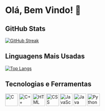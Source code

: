 # Olá, Bem Vindo! 👋

## GitHub Stats

[![GitHub Streak](http://github-readme-streak-stats.herokuapp.com?user=michelleGomes85&theme=dracula&background=000000)](https://git.io/streak-stats)

## Linguagens Mais Usadas

[![Top Langs](https://github-readme-stats.vercel.app/api/top-langs/?username=michelleGomes85&layout=compact&theme=dracula&bg_color=000000)](https://github.com/anuraghazra/github-readme-stats)

## Tecnologias e Ferramentas

<p align="left">
  <img src="https://cdn.jsdelivr.net/gh/devicons/devicon/icons/c/c-original.svg" alt="C" width="40" height="40"/>
  <img src="https://cdn.jsdelivr.net/gh/devicons/devicon/icons/cplusplus/cplusplus-original.svg" alt="C++" width="40" height="40"/>
  <img src="https://cdn.jsdelivr.net/gh/devicons/devicon/icons/html5/html5-original.svg" alt="HTML" width="40" height="40"/>
  <img src="https://cdn.jsdelivr.net/gh/devicons/devicon/icons/css3/css3-original.svg" alt="CSS" width="40" height="40"/>
  <img src="https://cdn.jsdelivr.net/gh/devicons/devicon/icons/javascript/javascript-original.svg" alt="JavaScript" width="40" height="40"/>
  <img src="https://cdn.jsdelivr.net/gh/devicons/devicon/icons/java/java-original.svg" alt="Java" width="40" height="40"/>
  <img src="https://cdn.jsdelivr.net/gh/devicons/devicon/icons/python/python-original.svg" alt="Python" width="40" height="40"/>
</p>
